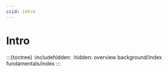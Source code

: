 ```yaml
---
ccid: intro
---
```


# Intro
:::{toctree}
:includehidden:
:hidden:
overview
background/index
fundamentals/index
:::
